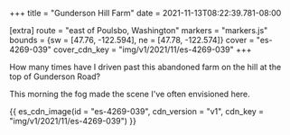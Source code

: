 +++
title = "Gunderson Hill Farm"
date = 2021-11-13T08:22:39.781-08:00

[extra]
route = "east of Poulsbo, Washington"
markers = "markers.js"
bounds = {sw = [47.76, -122.594], ne = [47.78, -122.574]}
cover = "es-4269-039"
cover_cdn_key = "img/v1/2021/11/es-4269-039"
+++

How many times have I driven past this abandoned farm on the hill at the top of Gunderson Road?

<!-- more -->

This morning the fog made the scene I've often envisioned here.

{{ es_cdn_image(id = "es-4269-039", cdn_version = "v1", cdn_key = "img/v1/2021/11/es-4269-039") }}
